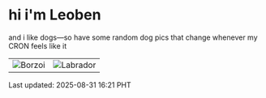 # hi i'm Leoben

and i like dogs—so have some random dog pics that change whenever my CRON feels like it

|  |  |
|--------|----------|
| ![Borzoi](https://random-dog-vercel.vercel.app/api/random-borzoi?v=1756628478) | ![Labrador](https://random-dog-vercel.vercel.app/api/random-labrador?v=1756628478) |

Last updated: 2025-08-31 16:21 PHT
